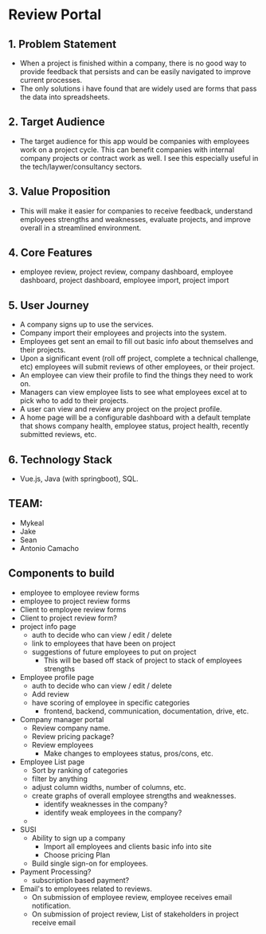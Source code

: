 # **Review Portal**

## **1\. Problem Statement**

- When a project is finished within a company, there is no good way to provide feedback that persists and can be easily navigated to improve current processes.
- The only solutions i have found that are widely used are forms that pass the data into spreadsheets.

## **2\. Target Audience**

- The target audience for this app would be companies with employees work on a project cycle. This can benefit companies with internal company projects or contract work as well. I see this especially useful in the tech/laywer/consultancy sectors.

## **3\. Value Proposition**

- This will make it easier for companies to receive feedback, understand employees strengths and weaknesses, evaluate projects, and improve overall in a streamlined environment.

## **4\. Core Features**

- employee review, project review, company dashboard, employee dashboard, project dashboard, employee import, project import

## **5\. User Journey**

- A company signs up to use the services.
- Company import their employees and projects into the system.
- Employees get sent an email to fill out basic info about themselves and their projects.
- Upon a significant event (roll off project, complete a technical challenge, etc) employees will submit reviews of other employees, or their project.
- An employee can view their profile to find the things they need to work on.
- Managers can view employee lists to see what employees excel at to pick who to add to their projects.
- A user can view and review any project on the project profile.
- A home page will be a configurable dashboard with a default template that shows company health, employee status, project health, recently submitted reviews, etc.

## **6\. Technology Stack**

- Vue.js, Java (with springboot), SQL.

## **TEAM:**

- Mykeal
- Jake
- Sean
- Antonio Camacho

## **Components to build**

- employee to employee review forms
- employee to project review forms
- Client to employee review forms
- Client to project review form?
- project info page
  - auth to decide who can view / edit / delete
  - link to employees that have been on project
  - suggestions of future employees to put on project
    - This will be based off stack of project to stack of employees strengths
- Employee profile page
  - auth to decide who can view / edit / delete
  - Add review
  - have scoring of employee in specific categories
    - frontend, backend, communication, documentation, drive, etc.
- Company manager portal
  - Review company name.
  - Review pricing package?
  - Review employees
    - Make changes to employees status, pros/cons, etc.
- Employee List page
  - Sort by ranking of categories
  - filter by anything
  - adjust column widths, number of columns, etc.
  - create graphs of overall employee strengths and weaknesses.
    - identify weaknesses in the company?
    - identify weak employees in the company?
  -
- SUSI
  - Ability to sign up a company
    - Import all employees and clients basic info into site
    - Choose pricing Plan
  - Build single sign-on for employees.
- Payment Processing?
  - subscription based payment?
- Email's to employees related to reviews.
  - On submission of employee review, employee receives email notification.
  - On submission of project review, List of stakeholders in project receive email
